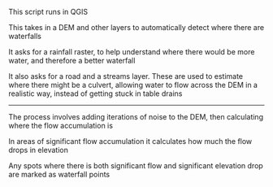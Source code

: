 This script runs in QGIS

This takes in a DEM and other layers to automatically detect where there are waterfalls

It asks for a rainfall raster, to help understand where there would be more water, and therefore a better waterfall

It also asks for a road and a streams layer. These are used to estimate where there might be a culvert, allowing water to flow across the DEM in a realistic way, instead of getting stuck in table drains

_____________

The process involves adding iterations of noise to the DEM, then calculating where the flow accumulation is

In areas of significant flow accumulation it calculates how much the flow drops in elevation

Any spots where there is both significant flow and significant elevation drop are marked as waterfall points
